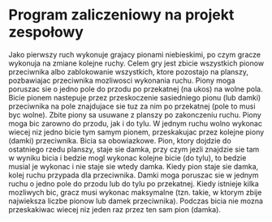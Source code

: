 # Program zaliczeniowy na projekt zespołowy
Jako pierwszy ruch wykonuje grajacy pionami niebieskimi, po czym gracze wykonuja na zmiane kolejne ruchy.
Celem gry jest zbicie wszystkich pionow przeciwnika albo zablokowanie wszystkich, ktore pozostajo na planszy, pozbawiajac przeciwnika mozliwosci wykonania ruchu.
Piony moga poruszac sie o jedno pole do przodu po przekatnej (na ukos) na wolne pola.
Bicie pionem nastepuje przez przeskoczenie sasiedniego pionu (lub damki) przeciwnika na pole znajdujace sie tuz za nim po przekatnej (pole to musi byc wolne). Zbite piony sa usuwane z planszy po zakonczeniu ruchu.
Piony moga bic zarowno do przodu, jak i do tylu.
W jednym ruchu wolno wykonac wiecej niz jedno bicie tym samym pionem, przeskakujac przez kolejne piony (damki) przeciwnika.
Bicia sa obowiazkowe.
Pion, ktory dojdzie do ostatniego rzedu planszy, staje sie damka, przy czym jezli znajdzie sie tam w wyniku bicia i bedzie mogl wykonac kolejne bicie (do tylu), to bedzie musial je wykonac i nie staje sie wtedy damka.
Kiedy pion staje sie damka, kolej ruchu przypada dla przeciwnika.
Damki moga poruszac sie w jednym ruchu o jedno pole do przodu lub do tylu po przekatnej.
Kiedy istnieje kilka mozliwych bic, gracz musi wykonac maksymalne (tzn. takie, w ktorym zbije najwieksza liczbe pionow lub damek przeciwnika).
Podczas bicia nie mozna przeskakiwac wiecej niz jeden raz przez ten sam pion (damka).
